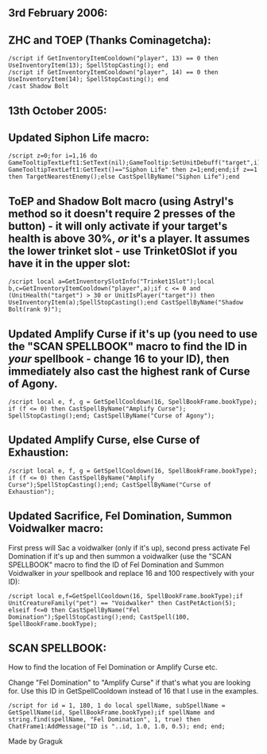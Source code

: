 ## 3rd February 2006:

## ZHC and TOEP (Thanks Cominagetcha):
```
/script if GetInventoryItemCooldown("player", 13) == 0 then UseInventoryItem(13); SpellStopCasting(); end
/script if GetInventoryItemCooldown("player", 14) == 0 then UseInventoryItem(14); SpellStopCasting(); end
/cast Shadow Bolt
```
 

## 13th October 2005:

## Updated Siphon Life macro:
```
/script z=0;for i=1,16 do GameTooltipTextLeft1:SetText(nil);GameTooltip:SetUnitDebuff("target",i);if GameTooltipTextLeft1:GetText()=="Siphon Life" then z=1;end;end;if z==1 then TargetNearestEnemy();else CastSpellByName("Siphon Life");end
```

## ToEP and Shadow Bolt macro (using Astryl's method so it doesn't require 2 presses of the button) - it will only activate if your target's health is above 30%, *or* it's a player. It assumes the lower trinket slot - use Trinket0Slot if you have it in the upper slot:
```
/script local a=GetInventorySlotInfo("Trinket1Slot");local b,c=GetInventoryItemCooldown("player",a);if c <= 0 and (UnitHealth("target") > 30 or UnitIsPlayer("target")) then UseInventoryItem(a);SpellStopCasting();end CastSpellByName("Shadow Bolt(rank 9)");
```

## Updated Amplify Curse if it's up (you need to use the "SCAN SPELLBOOK" macro to find the ID in *your* spellbook - change 16 to your ID), then immediately also cast the highest rank of Curse of Agony.
```
/script local e, f, g = GetSpellCooldown(16, SpellBookFrame.bookType); if (f <= 0) then CastSpellByName("Amplify Curse"); SpellStopCasting();end; CastSpellByName("Curse of Agony");
```

## Updated Amplify Curse, else Curse of Exhaustion:
```
/script local e, f, g = GetSpellCooldown(16, SpellBookFrame.bookType); if (f <= 0) then CastSpellByName("Amplify Curse");SpellStopCasting();end; CastSpellByName("Curse of Exhaustion");
```

## Updated Sacrifice, Fel Domination, Summon Voidwalker macro:

First press will Sac a voidwalker (only if it's up), second press activate Fel Domination if it's up and then summon a voidwalker (use the "SCAN SPELLBOOK" macro to find the ID of Fel Domination and Summon Voidwalker in *your* spellbook and replace 16 and 100 respectively with your ID):
```
/script local e,f=GetSpellCooldown(16, SpellBookFrame.bookType);if UnitCreatureFamily("pet") == "Voidwalker" then CastPetAction(5); elseif f<=0 then CastSpellByName("Fel Domination");SpellStopCasting();end; CastSpell(100, SpellBookFrame.bookType);
```

## SCAN SPELLBOOK:

How to find the location of Fel Domination or Amplify Curse etc.

Change "Fel Domination" to "Amplify Curse" if that's what you are looking for. Use this ID in GetSpellCooldown instead of 16 that I use in the examples.
```
/script for id = 1, 180, 1 do local spellName, subSpellName = GetSpellName(id, SpellBookFrame.bookType);if spellName and string.find(spellName, "Fel Domination", 1, true) then ChatFrame1:AddMessage("ID is "..id, 1.0, 1.0, 0.5); end; end;
```
 

Made by Graguk